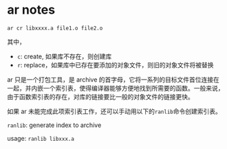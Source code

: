 # ar notes

`ar cr libxxxx.a file1.o file2.o`

其中，

* `c`: create, 如果库不存在，则创建库
* `r`: replace，如果库中已存在要添加的对象文件，则旧的对象文件将被替换

ar 只是一个打包工具，是 archive 的首字母，它将一系列的目标文件首位连接在一起，并内嵌一个索引表，使得编译器能够方便地找到所需要的函数。一般来说，由于函数索引表的存在，对库的链接要比一般的对象文件的链接更快。

如果 ar 未能完成此项索引表工作，还可以手动用以下的`ranlib`命令创建索引表。

`ranlib`: generate index to archive

usage: `ranlib libxxx.a`
